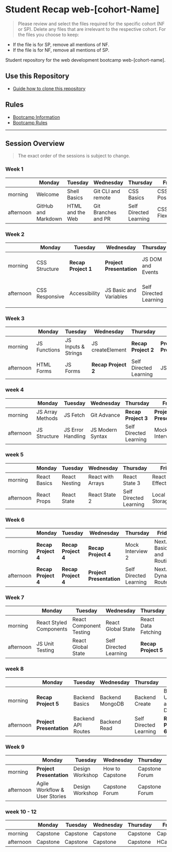 
# Student Recap web-[cohort-Name]

> Please review and select the files required for the specific cohort (NF or SP). Delete any files that are irrelevant to the respective cohort. For the files you choose to keep:

- If the file is for SP, remove all mentions of NF.
- If the file is for NF, remove all mentions of SP.
>

Student repository for the web development bootcamp web-[cohort-name].

## Use this Repository

- [Guide how to clone this repository](/docs/install-manual-en.md)

## Rules

- [Bootcamp Information](./docs/bootcamp-info-en.md)
- [Bootcamp Rules](./docs/bootcamp-rules-en.md)

---

## Session Overview

> The exact order of the sessions is subject to change.

### Week 1

|           | Monday              | Tuesday          | Wednesday           | Thursday               | Friday          |
|-----------|---------------------|------------------|---------------------|------------------------|-----------------|
| morning   | Welcome             | Shell Basics     | Git CLI and remote  | CSS Basics             | CSS Positioning |
| afternoon | GitHub and Markdown | HTML and the Web | Git Branches and PR | Self Directed Learning | CSS Flexbox     |

### Week 2

|           | Monday         | Tuesday             | Wednesday                | Thursday               | Friday                     |
|-----------|----------------|---------------------|--------------------------|------------------------|----------------------------|
| morning   | CSS Structure  | **Recap Project 1** | **Project Presentation** | JS DOM and Events      | JS Conditions and Booleans |
| afternoon | CSS Responsive | Accessibility       | JS Basic and Variables   | Self Directed Learning | JS Objects and Arrays      |

### Week 3

|           | Monday       | Tuesday             | Wednesday           | Thursday               | Friday                   |
|-----------|--------------|---------------------|---------------------|------------------------|--------------------------|
| morning   | JS Functions | JS Inputs & Strings | JS createElement    | **Recap Project 2**    | **Project Presentation** |
| afternoon | HTML Forms   | JS Forms            | **Recap Project 2** | Self Directed Learning | JS Loops                 |

### week 4

|           | Monday           | Tuesday           | Wednesday        | Thursday               | Friday                   |
|-----------|------------------|-------------------|------------------|------------------------|--------------------------|
| morning   | JS Array Methods | JS Fetch          | Git Advance      | **Recap Project 3**    | **Project Presentation** |
| afternoon | JS Structure     | JS Error Handling | JS Modern Syntax | Self Directed Learning | Mock Interview 1         |

### week 5

|           | Monday       | Tuesday       | Wednesday         | Thursday               | Friday              |
|-----------|--------------|---------------|-------------------|------------------------|---------------------|
| morning   | React Basics | React Nesting | React with Arrays | React State 3          | React Effects/Fetch |
| afternoon | React Props  | React State   | React State 2     | Self Directed Learning | Local Storage       |

### Week 6

|           | Monday              | Tuesday             | Wednesday                | Thursday               | Friday                     |
|-----------|---------------------|---------------------|--------------------------|------------------------|----------------------------|
| morning   | **Recap Project 4** | **Recap Project 4** | **Recap Project 4**      | Mock Interview 2       | Next.js Basics and Routing |
| afternoon | **Recap Project 4** | **Recap Project 4** | **Project Presentation** | Self Directed Learning | Next.js Dynamic Routes     |

### Week 7

|           | Monday                  | Tuesday                 | Wednesday              | Thursday            | Friday              |
|-----------|-------------------------|-------------------------|------------------------|---------------------|---------------------|
| morning   | React Styled Components | React Component Testing | React Global State     | React Data Fetching | **Recap Project 5** |
| afternoon | JS Unit Testing         | React Global State      | Self Directed Learning | **Recap Project 5** | **Recap Project 5** |

### week 8

|           | Monday                   | Tuesday            | Wednesday       | Thursday               | Friday                    |
|-----------|--------------------------|--------------------|-----------------|------------------------|---------------------------|
| morning   | **Recap Project 5**      | Backend Basics     | Backend MongoDB | Backend Create         | Backend Update and Delete |
| afternoon | **Project Presentation** | Backend API Routes | Backend Read    | Self Directed Learning | **Recap Project 6**       |

### Week 9

|           | Monday                        | Tuesday         | Wednesday       | Thursday       | Friday         |
|-----------|-------------------------------|-----------------|-----------------|----------------|----------------|
| morning   | **Project Presentation**      | Design Workshop | How to Capstone | Capstone Forum | Capstone Forum |
| afternoon | Agile Workflow & User Stories | Design Workshop | Capstone Forum  | Capstone Forum | Capstone Forum |

### week 10 - 12

|           | Monday   | Tuesday  | Wednesday | Thursday | Friday    |
|-----------|----------|----------|-----------|----------|-----------|
| morning   | Capstone | Capstone | Capstone  | Capstone | Capstone  |
| afternoon | Capstone | Capstone | Capstone  | Capstone | HCapstone |
